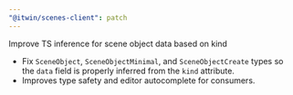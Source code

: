 ```yaml
---
"@itwin/scenes-client": patch
---
```


Improve TS inference for scene object data based on kind

- Fix `SceneObject`, `SceneObjectMinimal`, and `SceneObjectCreate` types so the `data` field is properly inferred from the `kind` attribute.
- Improves type safety and editor autocomplete for consumers.
